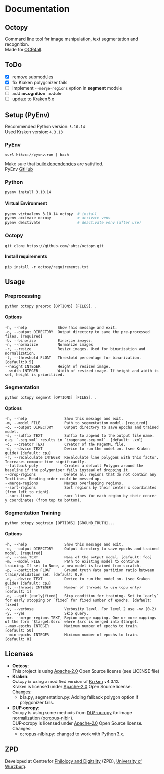 # Documentation
## Octopy
Command line tool for image manipulation, text segmentation and recognition.<br>
Made for [OCR4all](https://github.com/OCR4all/OCR4all).

## ToDo
- [x] remove submodules
- [x] fix Kraken polygonizer fails
- [ ] implement `--merge-regions` option in **segment** module
- [ ] add **recognition** module
- [ ] update to Kraken 5.x

## Setup (PyEnv)
Recommended Python version: `3.10.14` <br>
Used Kraken version: `4.3.13`

### PyEnv
```shell
curl https://pyenv.run | bash
```
Make sure that [build dependencies](https://github.com/pyenv/pyenv/wiki#suggested-build-environment) are satisfied.<br>
PyEnv [GitHub](https://github.com/pyenv/pyenv)

### Python
```bash
pyenv install 3.10.14
```
#### Virtual Environment
```bash
pyenv virtualenv 3.10.14 octopy  # install
pyenv activate octopy            # activate venv
pyenv deactivate                 # deactivate venv (after use)
```

### Octopy
```
git clone https://github.com/jahtz/octopy.git
```

#### Install requirements
```
pip install -r octopy/requirements.txt
```

## Usage
### Preprocessing
```shell
python octopy preproc [OPTIONS] [FILES]...
```
#### Options
```
-h, --help              Show this message and exit.
-o, --output DIRECTORY  Output directory to save the pre-processed files. [required]
-b, --binarize          Binarize images.
-n, --normalize         Normalize images.
-r, --resize            Resize images. Used for binarization and normalization.
-t, --threshold FLOAT   Threshold percentage for binarization. [default:0.5]
--height INTEGER        Height of resized image.
--width INTEGER         Width of resized image. If height and width is set, height is prioritized.
```

### Segmentation
```shell
python octopy segment [OPTIONS] [FILES]...
```
#### Options
```
-h, --help                 Show this message and exit.
-m, --model FILE           Path to segmentation model. [required]
-o, --output DIRECTORY     Output directory to save epochs and trained model.
-s, --suffix TEXT          Suffix to append to the output file name. e.g. `.seg.xml` results in `imagename.seg.xml`. [default: .xml]
-c, --creator TEXT         Creator of the PageXML file.
-d, --device TEXT          Device to run the model on. (see Kraken guide) [default: cpu]
-r, --recalculate INTEGER  Recalculate line polygons with this factor. Increases compute time significantly.
--fallback-poly            Creates a default Polygon around the baseline if the polygoniser fails instead of dropping it.
--drop-regions             Delete all regions that do not contain any TextLines. Reading order could be messed up.
--merge-regions            Merges overlapping regions.
--sort-regions             Sort regions by their center x coordinates (from left to right).
--sort-lines               Sort lines for each region by their center y coordinates (from top to bottom).
```

### Segmentation Training
```shell
python octopy segtrain [OPTIONS] [GROUND_TRUTH]...
```
#### Options
```
-h, --help                 Show this message and exit.
-o, --output DIRECTORY     Output directory to save epochs and trained model. [required]
-n, --name TEXT            Name of the output model. [default: foo]
-m, --model FILE           Path to existing model to continue training. If set to None, a new model is trained from scratch.
-p, --partition FLOAT      Ground truth data partition ratio between train/validation set. [default: 0.9]
-d, --device TEXT          Device to run the model on. (see Kraken guide) [default: cpu]
-t, --threads INTEGER      Number of threads to use (cpu only) [default: 1]
-q, --quit [early|fixed]   Stop condition for training. Set to `early` for early stopping or `fixed` for fixed number of epochs. [default: fixed]
-v, --verbose              Verbosity level. For level 2 use -vv (0-2)
-y, --yes                  Skip query.
-mr, --merge-regions TEXT  Region merge mapping. One or more mappings of the form `$target:$src` where $src is merged into $target.
--max-epochs INTEGER       Maximum number of epochs to train. [default: 50]
--min-epochs INTEGER       Minimum number of epochs to train. [default: 0]
```

## Licenses
- **Octopy**: <br>
    This project is using [Apache-2.0](https://github.com/jahtz/octopy/blob/main/LICENSE) Open Source license (see LICENSE file)
- **Kraken**: <br>
    Octopy is using a modified version of [Kraken](https://github.com/mittagessen/kraken) v4.3.13.<br>
    Kraken is licensed under [Apache-2.0](https://github.com/mittagessen/kraken/blob/main/LICENSE) Open Source license.<br>
    Changes:<br>
    - blla.py, segmentation.py: Adding fallback polygon option if polygonizer fails.
- **DUP-ocropy**:<br>
    Octopy is using some methods from [DUP-ocropy](https://github.com/ocropus-archive/DUP-ocropy) for image normalization ([ocropus-nlbin](https://github.com/ocropus-archive/DUP-ocropy/blob/master/ocropus-nlbin)).<br>
    DUP-ocropy is licensed under [Apache-2.0](https://github.com/ocropus-archive/DUP-ocropy/blob/master/LICENSE) Open Source license.<br>
    Changes:<br>
    - ocropus-nlbin.py: changed to work with Python 3.x.

## ZPD
Developed at Centre for [Philology and Digitality](https://www.uni-wuerzburg.de/en/zpd/) (ZPD), [University of Würzburg](https://www.uni-wuerzburg.de/en/).
